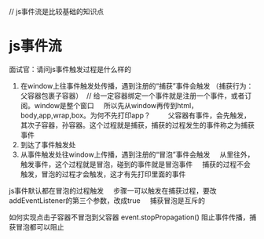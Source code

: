 // js事件流是比较基础的知识点

# js事件流
面试官：请问js事件触发过程是什么样的
1. 在window上往事件触发处传播，遇到注册的“捕获”事件会触发 （捕获行为：父容器包裹子容器）  // 给一定容器绑定一个事件就是注册一个事件，或者订阅。window是整个窗口
    所以先从window再传到html，body,app,wrap,box。为何不先打印app？
        父容器有事件，会先触发，其次子容器，孙容器。这个过程就是捕获，捕获的过程发生的事件称之为捕获事件
2. 到达了事件触发处
3. 从事件触发处往window上传播，遇到注册的“冒泡”事件会触发
    从里往外，触发事件，这个过程就是冒泡，碰到的事件就是冒泡事件
    捕获的过程不会触发，冒泡的过程才会触发，这才有先打印里面的事件

js事件默认都在冒泡的过程触发
    步骤一可以触发在捕获过程，要改addEventListener的第三个参数，改成true
    捕获冒泡是互斥的

如何实现点击子容器不冒泡到父容器
event.stopPropagation() 阻止事件传播，捕获冒泡都可以阻止